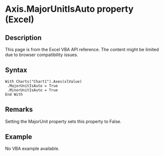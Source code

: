 # Axis.MajorUnitIsAuto property (Excel)

## Description
This page is from the Excel VBA API reference. The content might be limited due to browser compatibility issues.

## Syntax
```vba
With Charts("Chart1").Axes(xlValue) 
 .MajorUnitIsAuto = True 
 .MinorUnitIsAuto = True 
End With
```

## Remarks
Setting the MajorUnit property sets this property to False.

## Example
No VBA example available.
